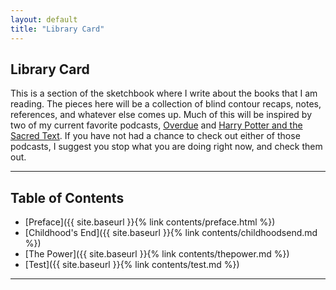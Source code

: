```yaml
---
layout: default
title: "Library Card"
---
```


## Library Card

This is a section of the sketchbook where I write about the books that I am reading. 
The pieces here will be a collection of blind contour recaps, notes, references, and 
whatever else comes up. Much of this will be inspired by two of my current favorite
podcasts, [Overdue](https://overduepodcast.com/) and 
[Harry Potter and the Sacred Text](https://www.harrypottersacredtext.com/). If you have
not had a chance to check out either of those podcasts, I suggest you stop what you are
doing right now, and check them out.

---

## Table of Contents

- [Preface]({{ site.baseurl }}{% link contents/preface.html %})
- [Childhood's End]({{ site.baseurl }}{% link contents/childhoodsend.md %})
- [The Power]({{ site.baseurl }}{% link contents/thepower.md %})
- [Test]({{ site.baseurl }}{% link contents/test.md %})

---

